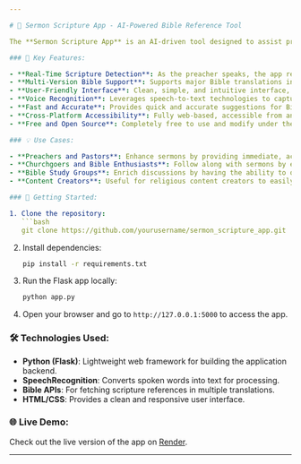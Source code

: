 ```yaml
---

# 📖 Sermon Scripture App - AI-Powered Bible Reference Tool

The **Sermon Scripture App** is an AI-driven tool designed to assist preachers, church attendees, and Bible enthusiasts by identifying Bible verses as they are referenced in real-time sermons. This web-based application listens to spoken sermons, extracts key scriptural references, and instantly displays relevant verses from various Bible translations. It’s a modern tool aimed at enhancing spiritual engagement and Bible study during live services or study sessions.

### 🌟 Key Features:

- **Real-Time Scripture Detection**: As the preacher speaks, the app recognizes Bible verses or scriptural references and displays them instantly.
- **Multi-Version Bible Support**: Supports major Bible translations including KJV, NIV, ESV, and more.
- **User-Friendly Interface**: Clean, simple, and intuitive interface, ensuring easy navigation and usage.
- **Voice Recognition**: Leverages speech-to-text technologies to capture spoken words during sermons and convert them into text.
- **Fast and Accurate**: Provides quick and accurate suggestions for Bible verses based on sermon context.
- **Cross-Platform Accessibility**: Fully web-based, accessible from any device with a browser (desktop, tablet, or mobile).
- **Free and Open Source**: Completely free to use and modify under the MIT license.

### 💡 Use Cases:

- **Preachers and Pastors**: Enhance sermons by providing immediate, accurate scriptural references for both in-person and online congregations.
- **Churchgoers and Bible Enthusiasts**: Follow along with sermons by easily referencing mentioned Bible verses without needing to search manually.
- **Bible Study Groups**: Enrich discussions by having the ability to quickly look up and cross-check Bible references from different translations.
- **Content Creators**: Useful for religious content creators to easily embed scriptures into their teachings.

### 🚀 Getting Started:

1. Clone the repository:
   ```bash
   git clone https://github.com/yourusername/sermon_scripture_app.git
   ```

2. Install dependencies:
   ```bash
   pip install -r requirements.txt
   ```

3. Run the Flask app locally:
   ```bash
   python app.py
   ```

4. Open your browser and go to `http://127.0.0.1:5000` to access the app.

### 🛠 Technologies Used:

- **Python (Flask)**: Lightweight web framework for building the application backend.
- **SpeechRecognition**: Converts spoken words into text for processing.
- **Bible APIs**: For fetching scripture references in multiple translations.
- **HTML/CSS**: Provides a clean and responsive user interface.

### 🌐 Live Demo:
Check out the live version of the app on [Render](https://your-app-url.onrender.com/).

---
```

